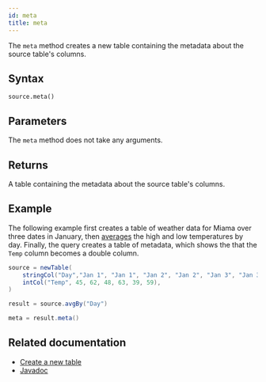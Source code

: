 ```yaml
---
id: meta
title: meta
---
```


The `meta` method creates a new table containing the metadata about the source table's columns.

## Syntax

```
source.meta()
```

## Parameters

The `meta` method does not take any arguments.

## Returns

A table containing the metadata about the source table's columns.

## Example

The following example first creates a table of weather data for Miama over three dates in January, then [averages](../group-and-aggregate/avgBy.md) the high and low temperatures by day. Finally, the query creates a table of metadata, which shows the that the `Temp` column becomes a double column.

```groovy order=source,result,meta
source = newTable(
    stringCol("Day","Jan 1", "Jan 1", "Jan 2", "Jan 2", "Jan 3", "Jan 3"),
    intCol("Temp", 45, 62, 48, 63, 39, 59),
)

result = source.avgBy("Day")

meta = result.meta()
```

## Related documentation

- [Create a new table](../../../how-to-guides/new-table.md)
- [Javadoc](<https://deephaven.io/core/javadoc/io/deephaven/engine/table/Table.html#meta()>)
